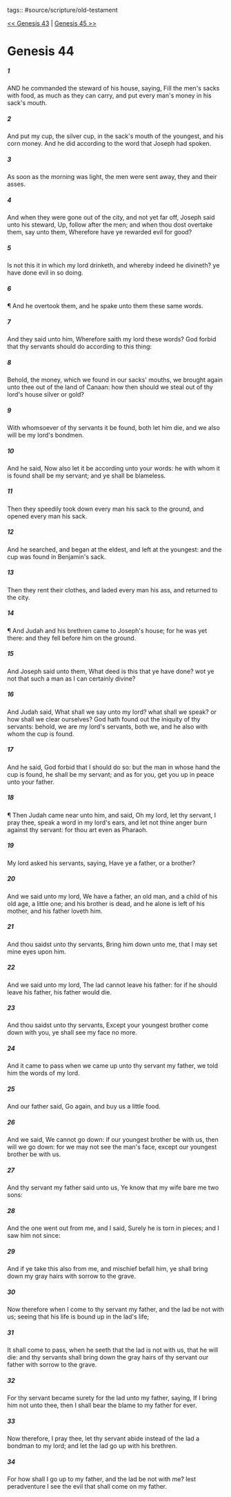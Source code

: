 tags:: #source/scripture/old-testament

[<< Genesis 43](/Old_Testament/01_Genesis/Genesis_43.md) | [Genesis 45 >>](/Old_Testament/01_Genesis/Genesis_45.md)

# Genesis 44

##### 1

AND he commanded the steward of his house, saying, Fill the men's sacks with food, as much as they can carry, and put every man's money in his sack's mouth.

##### 2

And put my cup, the silver cup, in the sack's mouth of the youngest, and his corn money. And he did according to the word that Joseph had spoken.

##### 3

As soon as the morning was light, the men were sent away, they and their asses.

##### 4

And when they were gone out of the city, and not yet far off, Joseph said unto his steward, Up, follow after the men; and when thou dost overtake them, say unto them, Wherefore have ye rewarded evil for good?

##### 5

Is not this it in which my lord drinketh, and whereby indeed he divineth? ye have done evil in so doing.

##### 6

¶ And he overtook them, and he spake unto them these same words.

##### 7

And they said unto him, Wherefore saith my lord these words? God forbid that thy servants should do according to this thing:

##### 8

Behold, the money, which we found in our sacks' mouths, we brought again unto thee out of the land of Canaan: how then should we steal out of thy lord's house silver or gold?

##### 9

With whomsoever of thy servants it be found, both let him die, and we also will be my lord's bondmen.

##### 10

And he said, Now also let it be according unto your words: he with whom it is found shall be my servant; and ye shall be blameless.

##### 11

Then they speedily took down every man his sack to the ground, and opened every man his sack.

##### 12

And he searched, and began at the eldest, and left at the youngest: and the cup was found in Benjamin's sack.

##### 13

Then they rent their clothes, and laded every man his ass, and returned to the city.

##### 14

¶ And Judah and his brethren came to Joseph's house; for he was yet there: and they fell before him on the ground.

##### 15

And Joseph said unto them, What deed is this that ye have done? wot ye not that such a man as I can certainly divine?

##### 16

And Judah said, What shall we say unto my lord? what shall we speak? or how shall we clear ourselves? God hath found out the iniquity of thy servants: behold, we are my lord's servants, both we, and he also with whom the cup is found.

##### 17

And he said, God forbid that I should do so: but the man in whose hand the cup is found, he shall be my servant; and as for you, get you up in peace unto your father.

##### 18

¶ Then Judah came near unto him, and said, Oh my lord, let thy servant, I pray thee, speak a word in my lord's ears, and let not thine anger burn against thy servant: for thou art even as Pharaoh.

##### 19

My lord asked his servants, saying, Have ye a father, or a brother?

##### 20

And we said unto my lord, We have a father, an old man, and a child of his old age, a little one; and his brother is dead, and he alone is left of his mother, and his father loveth him.

##### 21

And thou saidst unto thy servants, Bring him down unto me, that I may set mine eyes upon him.

##### 22

And we said unto my lord, The lad cannot leave his father: for if he should leave his father, his father would die.

##### 23

And thou saidst unto thy servants, Except your youngest brother come down with you, ye shall see my face no more.

##### 24

And it came to pass when we came up unto thy servant my father, we told him the words of my lord.

##### 25

And our father said, Go again, and buy us a little food.

##### 26

And we said, We cannot go down: if our youngest brother be with us, then will we go down: for we may not see the man's face, except our youngest brother be with us.

##### 27

And thy servant my father said unto us, Ye know that my wife bare me two sons:

##### 28

And the one went out from me, and I said, Surely he is torn in pieces; and I saw him not since:

##### 29

And if ye take this also from me, and mischief befall him, ye shall bring down my gray hairs with sorrow to the grave.

##### 30

Now therefore when I come to thy servant my father, and the lad be not with us; seeing that his life is bound up in the lad's life;

##### 31

It shall come to pass, when he seeth that the lad is not with us, that he will die: and thy servants shall bring down the gray hairs of thy servant our father with sorrow to the grave.

##### 32

For thy servant became surety for the lad unto my father, saying, If I bring him not unto thee, then I shall bear the blame to my father for ever.

##### 33

Now therefore, I pray thee, let thy servant abide instead of the lad a bondman to my lord; and let the lad go up with his brethren.

##### 34

For how shall I go up to my father, and the lad be not with me? lest peradventure I see the evil that shall come on my father.
